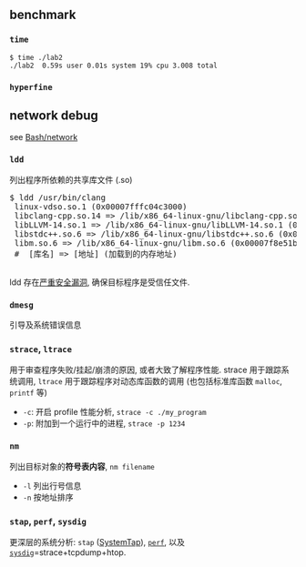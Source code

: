 
## benchmark

### `time`

```
$ time ./lab2
./lab2  0.59s user 0.01s system 19% cpu 3.008 total
```

### `hyperfine`

## network debug

see [Bash/network](network.md)

### `ldd`

列出程序所依赖的共享库文件 (.so)

<pre>
$ ldd /usr/bin/clang
 linux-vdso.so.1 (0x00007fffc04c3000)
 libclang-cpp.so.14 => /lib/x86_64-linux-gnu/libclang-cpp.so.14 (0x00007f8e58795000)
 libLLVM-14.so.1 => /lib/x86_64-linux-gnu/libLLVM-14.so.1 (0x00007f8e51ec3000)
 libstdc++.so.6 => /lib/x86_64-linux-gnu/libstdc++.so.6 (0x00007f8e51c97000)
 libm.so.6 => /lib/x86_64-linux-gnu/libm.so.6 (0x00007f8e51bb0000)
 #  [库名] => [地址] (加载到的内存地址)
 </pre>

ldd 存在[严重安全漏洞](https://catonmat.net/ldd-arbitrary-code-execution), 确保目标程序是受信任文件.


### `dmesg`

引导及系统错误信息

### `strace`, `ltrace`

用于审查程序失败/挂起/崩溃的原因, 或者大致了解程序性能.  strace 用于跟踪系统调用, `ltrace` 用于跟踪程序对动态库函数的调用 (也包括标准库函数 `malloc`, `printf` 等)

- `-c`: 开启 profile 性能分析, `strace -c ./my_program`
- `-p`: 附加到一个运行中的进程, `strace -p 1234`

### `nm`

列出目标对象的**符号表内容**, `nm filename`

- `-l` 列出行号信息
- `-n` 按地址排序

### `stap`, `perf`, `sysdig`

更深层的系统分析: `stap` ([SystemTap](https://sourceware.org/systemtap/wiki)), [`perf`](https://en.wikipedia.org/wiki/Perf_(Linux)), 以及[`sysdig`](https://github.com/draios/sysdig)=strace+tcpdump+htop.


